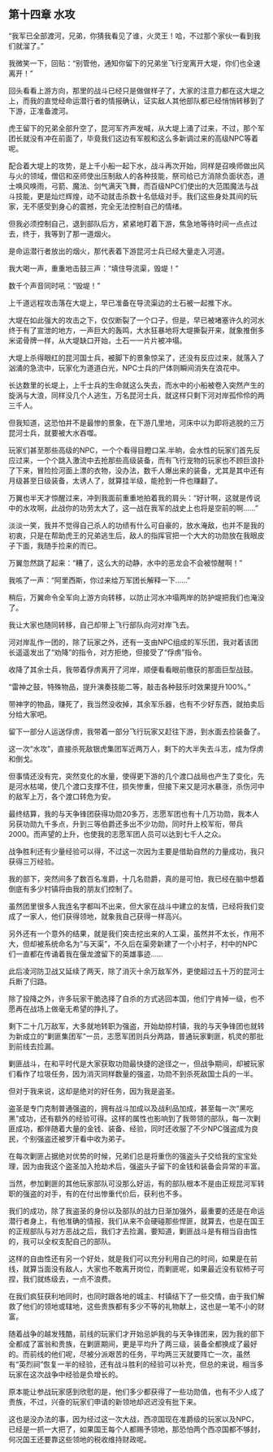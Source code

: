 ## 第十四章 水攻

“我军已全部渡河，兄弟，你猜我看见了谁，火灵王！哈，不过那个家伙一看到我们就溜了。”

我微笑一下，回贴：“别管他，通知你留下的兄弟坐飞行宠离开大堤，你们也全速离开！”

回头看看上游方向，那里的战斗已经只是做做样子了，大家的注意力都在这大堤之上，而我的直觉经命运潜行者的情报确认，证实敌人其他部队都已经悄悄转移到了下游，正准备渡河。

虎王留下的兄弟全部升空了，昆河军齐声发喊，从大堤上涌了过来，不过，那个军团长就没有冲在前面了，毕竟我们这边有军舰和这么多新调过来的高级NPC等着呢。

配合着大堤上的攻势，是上千小船一起下水，战斗再次开始，同样是召唤师做出风与火的领域，僧侣和巫师使出压制敌人的各种技能，祭司给已方消除负面状态，道士唤风唤雨，弓箭、魔法、剑气满天飞舞，而百级NPC们使出的大范围魔法与战斗技能，更是灿烂辉煌，动不动就击杀数十名低级对手。我们这些身处其间的玩家，无不感受到身心的震撼，完全无法控制自己的情绪。

但我必须控制自己，退到部队后方，紧紧地盯着下游，焦急地等待时间一点点过去，终于，我等到了那一道烟火。

是命运潜行者放出的烟火，那代表着下游昆河士兵已经大量走入河道。

我大喝一声，重重地击鼓三声：“填住导流渠，毁堤！”

数千个声音同时吼：“毁堤！”

上千道远程攻击落在大堤上，早已准备在导流渠边的土石被一起推下水。

大堤在如此强大的攻击之下，仅仅断裂了一个口子，但是，早已被堵塞许久的河水终于有了宣泄的地方，一声巨大的轰鸣，大水狂暴地将大堤撕裂开来，就象推倒多米诺骨牌一样，从大堤缺口开始，土石一一片片被冲塌。

大堤上杀得眼红的昆河国士兵，被脚下的景象惊呆了，还没有反应过来，就落入了汹涌的急流中，玩家化为道道白光，NPC士兵的尸体则瞬间消失在浪花中。

长达数里的长堤上，上千士兵的生命就这么失去，而水中的小船被卷入突然产生的旋涡与大浪，同样没几个人逃生，万名昆河士兵，就这样只剩下河对岸孤伶伶的两三千人。

但我知道，这恐怕并不是最惨的景象，在下游几里地，河床中以为即将逃脱的三万昆河士兵，就要被大水吞噬。

玩家们甚至那些高级的NPC，一个个看得目瞪口呆.半晌，会水性的玩家们首先反应过来，一个个跳入激流中去抢那些高级装备，而有飞行宠物的玩家也不顾巨浪扑了下来，冒险捡河面上漂的衣物，没办法，数千人爆出来的装备，尤其是其中还有月级甚至日级装备，太诱人了，就算挂半级，能抢到一件也赚翻了。

万翼也半天才惊醒过来，冲到我面前重重地拍着我的肩头：“好计啊，这就是传说中的水攻啊，此战你的功劳太大了，这一战在我军的战史上也将是空前的啊……”

淡淡一笑，我并不觉得自己杀人的功绩有什么可自豪的，放水淹敌，也并不是我的初衷，只是在帮助虎王的兄弟逃生后，敌人的指挥官把一个大大的功勋放在我眼皮子下面，我随手捡来的而已。

万翼忽然跳了起来：“糟了，这么大的动静，水中的恶龙会不会被惊醒啊！”

我咳了一声：“阿里西斯，你过来给万军团长解释一下……”

稍后，万翼命令全军向上游方向转移，以防止河水冲塌两岸的防护堤把我们也淹没了。

我让大家也随同转移，自己却带上飞行部队向河对岸飞去。

河对岸乱作一团的，除了玩家之外，还有一支由NPC组成的军乐团，我对着该团长遥遥发出了“劝降”的指令，对方拒绝，但接受了“俘虏”指令。

收降了其余士兵，我带着俘虏离开了河岸，顺便看看眼前缴获的那面巨型战鼓。

“雷神之鼓，特殊物品，提升演奏技能二等，敲击各种鼓乐时效果提升100%。”

带神字的物品，赚死了，我当然没收掉，其余军乐器，也有不少好东西，就拍卖后分给大家吧。

留下一部分人运送俘虏，我带着一部分飞行玩家又赶往下游，到水面去捡装备了。

这一次“水攻”，直接杀死敌银虎集团军近两万人，剩下的大半失去斗志，成为俘虏和倒戈。

但事情还没有完，突然变化的水量，使得更下游的几个渡口战局也产生了变化，先是河水枯竭，使几个渡口支撑不住，损失惨重，但接下来又是河水暴涨，杀伤河中的敌军上万，各个渡口转危为安。

最终结算，我的与天争锋团获得功勋20多万，志愿军团也有十几万功勋，我本人另获功勋九千多点，升到三等伯爵还多出不少功勋，同时升上校军衔，带兵2000。而声望的上升，也使我的志愿军团人员可以达到七千人之众。

战争胜利还有少量经验可以得，不过这一次因为主要是借助自然的力量成功，我只获得三万经验。

我的部下，突然间多了数百名准爵，十几名勋爵，真的是可怕，我已经在脑中想着倒底有多少村镇将由我的朋友们控制了。

虽然团里很多人我连名字都叫不出来，但大家在战斗中建立的友情，已经将我们变成了一家人，他们获得领地，就象我自己获得一样高兴。

另外还有一个意外的结果，就是我们突击挖出来的人工渠，虽然并不太长，作用不大，但却被系统命名为“与天渠”，不久后在渠旁新建了一个小村子，村中的NPC们一直都在传诵着我在偃龙渡留下的英雄事迹……

此后凌河防卫战又延续了两天，除了消灭十余万敌军外，更使超过五十万的昆河士兵断了归路。

除了投降之外，许多玩家干脆选择了自杀的方式逃回本国，他们宁肯掉一级，也不愿再在战场上做毫无希望的挣扎了。

剩下二十几万敌军，大多就地转职为强盗，开始劫掠村镇，我的与天争锋团也就转为新成立的“剿匪集团军”一员，志愿军团则兵分两路，普通玩家剿匪，机灵的那批到前线去捡漏。

剿匪战斗，在和平时代是大家获取功勋最快捷的途径之一，但战争期间，却被玩家们看作了垃圾任务，因为消灭同样数量的强盗，功勋不到杀死敌国士兵的一半。

但对于我来说，这却是绝对的好任务，因为我是盗圣。

盗圣是专门克制普通强盗的，拥有战斗加成以及战利品加成，甚至每一次“黑吃黑”成功，还有额外的经验可得。这样的属性也影响到了我带领的部队，每一次剿匪成功，都伴随着大量的金钱、装备、经验，同时还收服了不少NPC强盗成为良民，个别强盗还被罗汗看中收为弟子。

在每次剿匪占据绝对优势的时候，兄弟们总是将重伤的强盗头子交给我的宝宝处理，因为由我这个盗圣加入抢劫术后，强盗头子留下的金钱和装备会异常的丰富。

当然，参加剿匪的其他玩家部队可没那么好运，有的部队根本不是由正规昆河军转职的强盗的对手，有的在付出惨重代价后，获利也不多。

我们的成功，除了我盗圣的身份以及部队的战力日渐加强外，最重要的还是在命运潜行者身上，有他准确的情报，我们从来不会硬碰那些悍匪，就算去，也是在国王的正规部队与对方恶战之后，我们才去捡漏，要知道，剿匪战斗是有相当自由性的，我可以全权支配自己的部队。

这样的自由性还有另一个好处，就是我们可以充分利用自己的时间，如果是在前线，就算当面没有敌人，大家也不敢离开岗位，而剿匪呢，如果最近没有软柿子可捏，我们就练级去，一点不浪费。

在我们疯狂获利地同时，也同时跟各地的城主、村镇结下了一些交情，由于我们解救了他们的领地或辖地，这些贵族都有多少不等的礼物献上，这也是一笔不小的财富。

随着战争的越发残酷，前线的玩家们才开始忌妒我的与天争锋团来，因为我的部下全都成了富翁和贵族，在剿匪期间，更是平均升了两三级，装备全都换成了最好的。而前线的他们呢，尽被分派艰苦的任务，平均两三天就要阵亡一次，虽然有“英烈祠”恢复一半的经验，还有战斗胜利的经验可以补充，但总的来说，相当多玩家在这次战争中经验是负增长的。

原本能让参战玩家感到欣慰的是，他们多少都获得了一些功勋值，也有不少人成了贵族，不过，兴奋的玩家们申请的新领地却迟迟没有批下来。

这也是没办法的事，因为经过这一次大战，西凉国现在准爵级的玩家以及NPC，已经是一抓一大把了，如果国王每个人都赐予领地，那恐怕两个西凉国都不够封，何况国王还要靠这些领地的税收维持财政呢。

